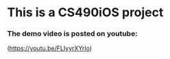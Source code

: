 # This is a CS490iOS project

### The demo video is posted on youtube:

(https://youtu.be/FLIyyrXYrIo)

